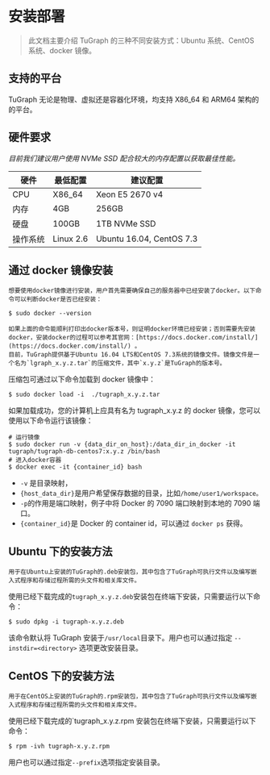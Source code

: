 # 安装部署

> 此文档主要介绍 TuGraph 的三种不同安装方式：Ubuntu 系统、CentOS 系统、docker 镜像。

## 支持的平台

TuGraph 无论是物理、虚拟还是容器化环境，均支持 X86_64 和 ARM64 架构的的平台。

## 硬件要求

_目前我们建议用户使用 NVMe SSD 配合较大的内存配置以获取最佳性能。_

| 硬件     | 最低配置  | 建议配置                 |
| -------- | --------- | ------------------------ |
| CPU      | X86_64    | Xeon E5 2670 v4          |
| 内存     | 4GB       | 256GB                    |
| 硬盘     | 100GB     | 1TB NVMe SSD             |
| 操作系统 | Linux 2.6 | Ubuntu 16.04, CentOS 7.3 |

## 通过 docker 镜像安装

    想要使用docker镜像进行安装，用户首先需要确保自己的服务器中已经安装了docker。以下命令可以判断docker是否已经安装：

```shell
$ sudo docker --version
```

    如果上面的命令能顺利打印出docker版本号，则证明docker环境已经安装；否则需要先安装docker，安装docker的过程可以参考其官网：[https://docs.docker.com/install/](https://docs.docker.com/install/) 。
    目前，TuGraph提供基于Ubuntu 16.04 LTS和CentOS 7.3系统的镜像文件。镜像文件是一个名为`lgraph_x.y.z.tar`的压缩文件，其中`x.y.z`是TuGraph的版本号。

压缩包可通过以下命令加载到 docker 镜像中：

```shell
$ sudo docker load -i  ./tugraph_x.y.z.tar
```

如果加载成功，您的计算机上应具有名为 tugraph_x.y.z 的 docker 镜像，您可以使用以下命令运行该镜像：

```shell
# 运行镜像
$ sudo docker run -v {data_dir_on_host}:/data_dir_in_docker -it tugraph/tugraph-db-centos7:x.y.z /bin/bash
# 进入docker容器
$ docker exec -it {container_id} bash
```

- `-v` 是目录映射，
- `{host_data_dir}`是用户希望保存数据的目录，比如`/home/user1/workspace。`
- `-p`的作用是端口映射，例子中将 Docker 的 7090 端口映射到本地的 7090 端口。
- `{container_id}`是 Docker 的 container id，可以通过 `docker ps` 获得。

## Ubuntu 下的安装方法

    用于在Ubuntu上安装的TuGraph的.deb安装包，其中包含了TuGraph可执行文件以及编写嵌入式程序和存储过程所需的头文件和相关库文件。

使用已经下载完成的`tugraph_x.y.z.deb`安装包在终端下安装，只需要运行以下命令：

```shell
$ sudo dpkg -i tugraph-x.y.z.deb
```

该命令默认将 TuGraph 安装于`/usr/local`目录下。用户也可以通过指定 `--instdir=<directory>` 选项更改安装目录。

## CentOS 下的安装方法

    用于在CentOS上安装的TuGraph的.rpm安装包，其中包含了TuGraph可执行文件以及编写嵌入式程序和存储过程所需的头文件和相关库文件。

使用已经下载完成的`tugraph_x.y.z.rpm 安装包在终端下安装，只需要运行以下命令：

```shell
$ rpm -ivh tugraph-x.y.z.rpm
```

用户也可以通过指定`--prefix`选项指定安装目录。
